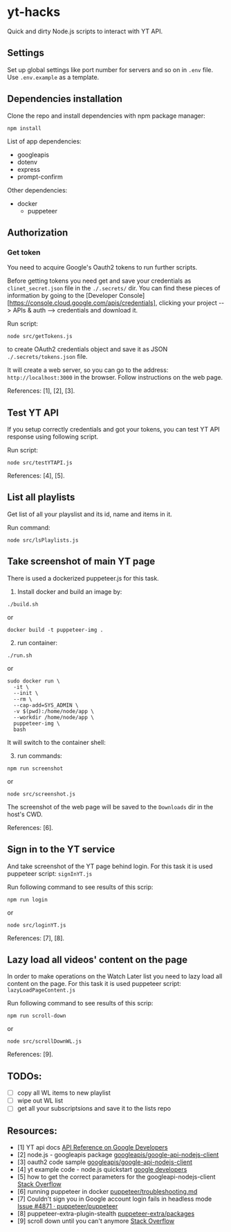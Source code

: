 # yt-hacks

Quick and dirty Node.js scripts to interact with YT API.

## Settings

Set up global settings like port number for servers and so on in `.env` file. Use `.env.example` as a template.

## Dependencies installation

Clone the repo and install dependencies with npm package manager:

```
npm install
```

List of app dependencies:

- googleapis
- dotenv
- express
- prompt-confirm

Other dependencies:

- docker
  - puppeteer

## Authorization  

### Get token

You need to acquire Google's Oauth2 tokens to run further scripts.

Before getting tokens you need get and save your credentials as `clinet_secret.json` file in the `./.secrets/` dir.
You can find these pieces of information by going to the [Developer Console][https://console.cloud.google.com/apis/credentials],
clicking your project --> APIs & auth --> credentials and download it.

Run script:

```
node src/getTokens.js
```

to create OAuth2 credentials object and save it
as JSON `./.secrets/tokens.json` file.

It will create a web server, so you can go to the address: `http://localhost:3000` in the browser.
Follow instructions on the web page.

References: [1], [2], [3].

## Test YT API

If you setup correctly credentials and got your tokens, you can test YT API response using following script.

Run script:

```
node src/testYTAPI.js
```

References: [4], [5].

## List all playlists

Get list of all your playslist and its id, name and items in it.

Run command:

```
node src/lsPlaylists.js
```

## Take screenshot of main YT page

There is used a dockerized puppeteer.js for this task.

1. Install docker and build an image by:

```
./build.sh
```

or

```
docker build -t puppeteer-img .
```

2. run container:

```
./run.sh
```

or

```
sudo docker run \
  -it \
  --init \
  --rm \
  --cap-add=SYS_ADMIN \
  -v $(pwd):/home/node/app \
  --workdir /home/node/app \
  puppeteer-img \
  bash
```

It will switch to the container shell:

3. run commands:

```
npm run screenshot
```

or

```
node src/screenshot.js
```

The screenshot of the web page will be saved to the `Downloads` dir in the host's CWD.

References: [6].

## Sign in to the YT service

And take screenshot of the YT page behind login.
For this task it is used puppeteer script: `signInYT.js`

Run following command to see results of this scrip:

```
npm run login
```

or

```
node src/loginYT.js
```

References: [7], [8].

## Lazy load all videos' content on the page

In order to make operations on the Watch Later list you need to lazy load all content on the page.
For this task it is used puppeteer script: `lazyLoadPageContent.js`

Run following command to see results of this scrip:

```
npm run scroll-down
```

or

```
node src/scrollDownWL.js
```

References: [9].

## TODOs:

- [ ] copy all WL items to new playlist
- [ ] wipe out WL list
- [ ] get all your subscriptsions and save it to the lists repo

## Resources:

- [1] YT api docs [API Reference on Google Developers](https://developers.google.com/youtube/v3/docs/)
- [2] node.js - googleapis package [googleapis/google-api-nodejs-client](https://github.com/googleapis/google-api-nodejs-client#getting-supported-apis)
- [3] oauth2 code sample [googleapis/google-api-nodejs-client](https://github.com/googleapis/google-api-nodejs-client/blob/master/samples/oauth2.js)
- [4] yt example code - node.js quickstart [google developers](https://developers.google.com/youtube/v3/quickstart/nodejs)
- [5] how to get the correct parameters for the googleapi-nodejs-client [Stack Overflow](https://stackoverflow.com/questions/61749543/how-to-get-the-correct-parameters-for-the-googleapi-nodejs-client/61763636#61763636)
- [6] running puppeteer in docker [puppeteer/troubleshooting.md](https://github.com/puppeteer/puppeteer/blob/main/docs/troubleshooting.md#running-puppeteer-in-docker)
- [7] Couldn't sign you in Google account login fails in headless mode [Issue #4871 · puppeteer/puppeteer](https://github.com/puppeteer/puppeteer/issues/4871)
- [8] puppeteer-extra-plugin-stealth [puppeteer-extra/packages](https://github.com/berstend/puppeteer-extra/tree/master/packages/puppeteer-extra-plugin-stealth)
- [9] scroll down until you can't anymore [Stack Overflow](https://stackoverflow.com/questions/51529332/puppeteer-scroll-down-until-you-cant-anymore)

